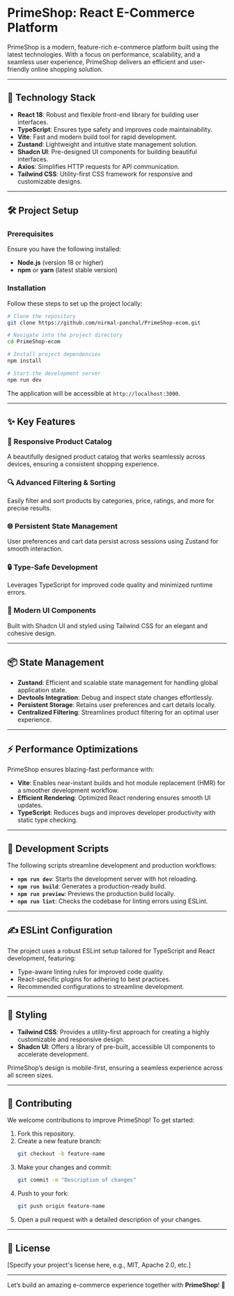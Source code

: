 # PrimeShop: React E-Commerce Platform

PrimeShop is a modern, feature-rich e-commerce platform built using the latest technologies. With a focus on performance, scalability, and a seamless user experience, PrimeShop delivers an efficient and user-friendly online shopping solution.

---

## 🚀 Technology Stack

- **React 18**: Robust and flexible front-end library for building user interfaces.
- **TypeScript**: Ensures type safety and improves code maintainability.
- **Vite**: Fast and modern build tool for rapid development.
- **Zustand**: Lightweight and intuitive state management solution.
- **Shadcn UI**: Pre-designed UI components for building beautiful interfaces.
- **Axios**: Simplifies HTTP requests for API communication.
- **Tailwind CSS**: Utility-first CSS framework for responsive and customizable designs.

---

## 🛠️ Project Setup

### Prerequisites

Ensure you have the following installed:

- **Node.js** (version 18 or higher)
- **npm** or **yarn** (latest stable version)

### Installation

Follow these steps to set up the project locally:

```bash
# Clone the repository
git clone https://github.com/nirmal-panchal/PrimeShop-ecom.git

# Navigate into the project directory
cd PrimeShop-ecom

# Install project dependencies
npm install

# Start the development server
npm run dev
```

The application will be accessible at `http://localhost:3000`.

---

## ✨ Key Features

### 🛒 Responsive Product Catalog

A beautifully designed product catalog that works seamlessly across devices, ensuring a consistent shopping experience.

### 🔍 Advanced Filtering & Sorting

Easily filter and sort products by categories, price, ratings, and more for precise results.

### 🌐 Persistent State Management

User preferences and cart data persist across sessions using Zustand for smooth interaction.

### 🔒 Type-Safe Development

Leverages TypeScript for improved code quality and minimized runtime errors.

### 🎨 Modern UI Components

Built with Shadcn UI and styled using Tailwind CSS for an elegant and cohesive design.

---

## 📦 State Management

- **Zustand**: Efficient and scalable state management for handling global application state.
- **Devtools Integration**: Debug and inspect state changes effortlessly.
- **Persistent Storage**: Retains user preferences and cart details locally.
- **Centralized Filtering**: Streamlines product filtering for an optimal user experience.

---

## ⚡ Performance Optimizations

PrimeShop ensures blazing-fast performance with:

- **Vite**: Enables near-instant builds and hot module replacement (HMR) for a smoother development workflow.
- **Efficient Rendering**: Optimized React rendering ensures smooth UI updates.
- **TypeScript**: Reduces bugs and improves developer productivity with static type checking.

---

## 📂 Development Scripts

The following scripts streamline development and production workflows:

- **`npm run dev`**: Starts the development server with hot reloading.
- **`npm run build`**: Generates a production-ready build.
- **`npm run preview`**: Previews the production build locally.
- **`npm run lint`**: Checks the codebase for linting errors using ESLint.

---

## ✍️ ESLint Configuration

The project uses a robust ESLint setup tailored for TypeScript and React development, featuring:

- Type-aware linting rules for improved code quality.
- React-specific plugins for adhering to best practices.
- Recommended configurations to streamline development.

---

## 🎨 Styling

- **Tailwind CSS**: Provides a utility-first approach for creating a highly customizable and responsive design.
- **Shadcn UI**: Offers a library of pre-built, accessible UI components to accelerate development.

PrimeShop’s design is mobile-first, ensuring a seamless experience across all screen sizes.

---

## 🤝 Contributing

We welcome contributions to improve PrimeShop! To get started:

1. Fork this repository.
2. Create a new feature branch:
   ```bash
   git checkout -b feature-name
   ```
3. Make your changes and commit:
   ```bash
   git commit -m "Description of changes"
   ```
4. Push to your fork:
   ```bash
   git push origin feature-name
   ```
5. Open a pull request with a detailed description of your changes.

---

## 📜 License

[Specify your project's license here, e.g., MIT, Apache 2.0, etc.]

---

Let’s build an amazing e-commerce experience together with **PrimeShop**! 🎉
